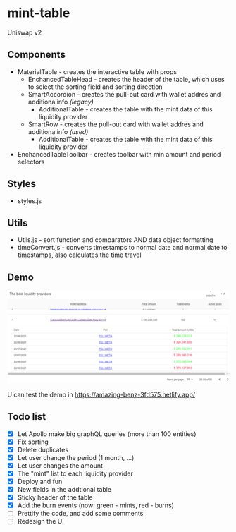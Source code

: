 # mint-table

Uniswap v2

## Components 
  - MaterialTable - creates the interactive table with props
    - EnchancedTableHead - creates the header of the table, which uses to select the sorting field and sorting direction
    - SmartAccordion - creates the pull-out card with wallet addres and additiona info *(legacy)*
      - AdditionalTable - creates the table with the mint data of this liquidity provider
    - SmartRow - creates the pull-out card with wallet addres and additiona info *(used)*
      - AdditionalTable - creates the table with the mint data of this liquidity provider
  - EnchancedTableToolbar - creates toolbar with min amount and period selectors
    

## Styles
  - styles.js

## Utils
  - Utils.js - sort function and comparators AND data object formatting
  - timeConvert.js - converts timestamps to normal date and normal date to timestamps, also calculates the time travel
  
## Demo
![Somth went wrong](/img/demo.png)

U can test the demo in https://amazing-benz-3fd575.netlify.app/

## Todo list
  - [x] Let Apollo make big graphQL queries (more than 100 entities) 
  - [x] Fix sorting
  - [x] Delete duplicates
  - [x] Let user change the period (1 month, ...)
  - [x] Let user changes the amount
  - [x] The "mint" list to each liquidity provider
  - [x] Deploy and fun
  - [x] New fields in the addtional table
  - [x] Sticky header of the table
  - [x] Add the burn events (now: green - mints, red - burns)
  - [ ] Prettify the code, and add some comments
  - [ ] Redesign the UI